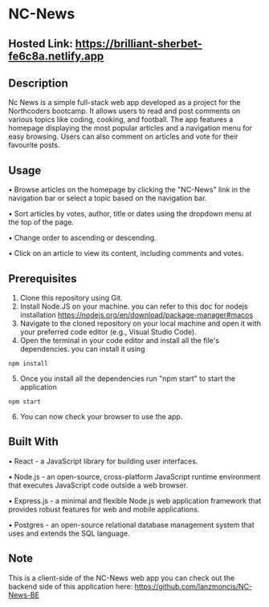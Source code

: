 # NC-News

## Hosted Link: https://brilliant-sherbet-fe6c8a.netlify.app

## Description

Nc News is a simple full-stack web app developed as a project for the Northcoders bootcamp. It allows users to read and post comments on various topics like coding, cooking, and football. The app features a homepage displaying the most popular articles and a navigation menu for easy browsing. Users can also comment on articles and vote for their favourite posts.

## Usage

• Browse articles on the homepage by clicking the "NC-News" link in the navigation bar or select a topic based on the navigation bar.

• Sort articles by votes, author, title or dates using the dropdown menu at the top of the page.

• Change order to ascending or descending.

• Click on an article to view its content, including comments and votes.

## Prerequisites

1. Clone this repository using Git.
2. Install Node.JS on your machine. you can refer to this doc for nodejs installation
   https://nodejs.org/en/download/package-manager#macos
3. Navigate to the cloned repository on your local machine and open it with your preferred code editor (e.g., Visual Studio Code).
4. Open the terminal in your code editor and install all the file's dependencies. you can install it using

```
npm install
```

5. Once you install all the dependencies run "npm start" to start the application

```
npm start
```

6. You can now check your browser to use the app.

## Built With

• React - a JavaScript library for building user interfaces.

• Node.js - an open-source, cross-platform JavaScript runtime environment that executes JavaScript code outside a web browser.

• Express.js - a minimal and flexible Node.js web application framework that provides robust features for web and mobile applications.

• Postgres - an open-source relational database management system that uses and extends the SQL language.

## Note

This is a client-side of the NC-News web app you can check out the backend side of this application here: https://github.com/lanzmoncis/NC-News-BE
